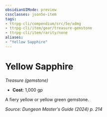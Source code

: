```yaml
---
obsidianUIMode: preview
cssclasses: json5e-item
tags:
- ttrpg-cli/compendium/src/5e/xdmg
- ttrpg-cli/item/gear/treasure-gemstone
- ttrpg-cli/item/rarity/none
aliases: 
- "Yellow Sapphire"
---
```

# Yellow Sapphire
*Treasure (gemstone)*  


- **Cost**: 1,000 gp

A fiery yellow or yellow green gemstone.

*Source: Dungeon Master's Guide (2024) p. 214*